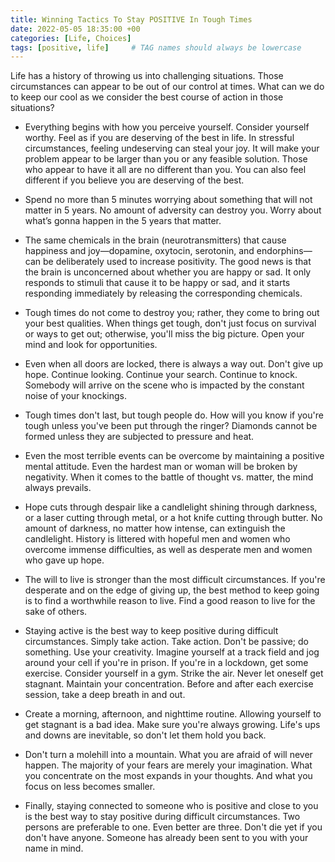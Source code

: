 ```yaml
---
title: Winning Tactics To Stay POSITIVE In Tough Times
date: 2022-05-05 18:35:00 +00
categories: [Life, Choices]
tags: [positive, life]     # TAG names should always be lowercase
---
```


Life has a history of throwing us into challenging situations. Those circumstances can appear to be out of our control at times. What can we do to keep our cool as we consider the best course of action in those situations?

- Everything begins with how you perceive yourself. Consider yourself worthy. Feel as if you are deserving of the best in life. In stressful circumstances, feeling undeserving can steal your joy. It will make your problem appear to be larger than you or any feasible solution. Those who appear to have it all are no different than you. You can also feel different if you believe you are deserving of the best.

- Spend no more than 5 minutes worrying about something that will not matter in 5 years. No amount of adversity can destroy you. Worry about what’s gonna happen in the 5 years that matter.

- The same chemicals in the brain (neurotransmitters) that cause happiness and joy—dopamine, oxytocin, serotonin, and endorphins—can be deliberately used to increase positivity. The good news is that the brain is unconcerned about whether you are happy or sad. It only responds to stimuli that cause it to be happy or sad, and it starts responding immediately by releasing the corresponding chemicals.

- Tough times do not come to destroy you; rather, they come to bring out your best qualities. When things get tough, don't just focus on survival or ways to get out; otherwise, you'll miss the big picture. Open your mind and look for opportunities.

- Even when all doors are locked, there is always a way out. Don't give up hope. Continue looking. Continue your search. Continue to knock. Somebody will arrive on the scene who is impacted by the constant noise of your knockings.

- Tough times don't last, but tough people do. How will you know if you're tough unless you've been put through the ringer? Diamonds cannot be formed unless they are subjected to pressure and heat.

- Even the most terrible events can be overcome by maintaining a positive mental attitude. Even the hardest man or woman will be broken by negativity. When it comes to the battle of thought vs. matter, the mind always prevails.

- Hope cuts through despair like a candlelight shining through darkness, or a laser cutting through metal, or a hot knife cutting through butter. No amount of darkness, no matter how intense, can extinguish the candlelight. History is littered with hopeful men and women who overcome immense difficulties, as well as desperate men and women who gave up hope.

- The will to live is stronger than the most difficult circumstances. If you're desperate and on the edge of giving up, the best method to keep going is to find a worthwhile reason to live. Find a good reason to live for the sake of others.

- Staying active is the best way to keep positive during difficult circumstances. Simply take action. Take action. Don't be passive; do something. Use your creativity. Imagine yourself at a track field and jog around your cell if you're in prison. If you're in a lockdown, get some exercise. Consider yourself in a gym. Strike the air. Never let oneself get stagnant. Maintain your concentration. Before and after each exercise session, take a deep breath in and out.

- Create a morning, afternoon, and nighttime routine. Allowing yourself to get stagnant is a bad idea. Make sure you're always growing. Life's ups and downs are inevitable, so don't let them hold you back.

- Don't turn a molehill into a mountain. What you are afraid of will never happen. The majority of your fears are merely your imagination. What you concentrate on the most expands in your thoughts. And what you focus on less becomes smaller.

- Finally, staying connected to someone who is positive and close to you is the best way to stay positive during difficult circumstances. Two persons are preferable to one. Even better are three. Don't die yet if you don't have anyone. Someone has already been sent to you with your name in mind.
